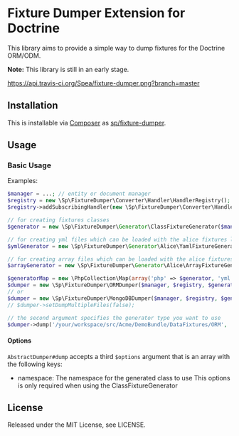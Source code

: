# Fixture Dumper Extension for Doctrine

This library aims to provide a simple way to dump fixtures for the Doctrine ORM/ODM.

**Note:** This library is still in an early stage.

https://api.travis-ci.org/Spea/fixture-dumper.png?branch=master

## Installation ##

This is installable via [Composer](https://getcomposer.org/) as [sp/fixture-dumper](https://packagist.org/packages/sp/fixture-dumper).

## Usage ##

### Basic Usage ###

Examples:

```php
$manager = ...; // entity or document manager
$registry = new \Sp\FixtureDumper\Converter\Handler\HandlerRegistry();
$registry->addSubscribingHandler(new \Sp\FixtureDumper\Converter\Handler\DateHandler());

// for creating fixtures classes
$generator = new \Sp\FixtureDumper\Generator\ClassFixtureGenerator($manager);

// for creating yml files which can be loaded with the alice fixtures library
$ymlGenerator = new \Sp\FixtureDumper\Generator\Alice\YamlFixtureGenerator($manager);

// for creating array files which can be loaded with the alice fixtures library
$arrayGenerator = new \Sp\FixtureDumper\Generator\Alice\ArrayFixtureGenerator($manager);

$generatorMap = new \PhpCollection\Map(array('php' => $generator, 'yml' => $ymlGenerator, 'array' => $arrayGenerator);
$dumper = new \Sp\FixtureDumper\ORMDumper($manager, $registry, $generatorMap));
// or
$dumper = new \Sp\FixtureDumper\MongoDBDumper($manager, $registry, $generatorMap));
// $dumper->setDumpMultipleFiles(false);

// the second argument specifies the generator type you want to use
$dumper->dump('/your/workspace/src/Acme/DemoBundle/DataFixtures/ORM', 'array');
```

#### Options

`AbstractDumper#dump` accepts a third `$options` argument that is an array
with the following keys:

- namespace: The namespace for the generated class to use
  This options is only required when using the ClassFixtureGenerator

## License ##

Released under the MIT License, see LICENSE.

